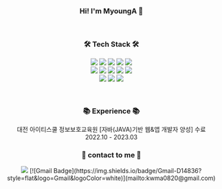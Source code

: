
### <h3 align="center"> Hi! I'm MyoungA 👋 </h3>
<br>
<h3 align="center">🛠 Tech Stack 🛠</h3>
<div align="center">

<img src="https://img.shields.io/badge/JAVA-007396?style=for-the-badge&logo=java&logoColor=white">
<img src="https://img.shields.io/badge/Spring-6DB33F?style=for-the-badge&logo=Spring&logoColor=white">
<img src="https://img.shields.io/badge/JSP-007396?style=for-the-badge&logo=java&logoColor=white"/>
<img src="https://img.shields.io/badge/jquery-0769AD?style=for-the-badge&logo=jquery&logoColor=white">
<img src="https://img.shields.io/badge/MyBatis-007396?style=for-the-badge&logo=java&logoColor=white"/>
<br>


<img src="https://img.shields.io/badge/html-E34F26?style=for-the-badge&logo=html5&logoColor=white">
<img src="https://img.shields.io/badge/css-1572B6?style=for-the-badge&logo=css3&logoColor=white">
<img src="https://img.shields.io/badge/javascript-F7DF1E?style=for-the-badge&logo=javascript&logoColor=black">
<img src="https://img.shields.io/badge/bootstrap-7952B3?style=for-the-badge&logo=bootstrap&logoColor=white">
<img src="https://img.shields.io/badge/Tiles-F7DF1E?style=for-the-badge&logo=Tiles&logoColor=black">
<br>


<img src="https://img.shields.io/badge/oracle-F80000?style=for-the-badge&logo=oracle&logoColor=white">
<img src="https://img.shields.io/badge/MySQL-4479A1?style=for-the-badge&logo=MySQL&logoColor=white">
<img src="https://img.shields.io/badge/apache tomcat-F8DC75?style=for-the-badge&logo=apachetomcat&logoColor=white">
</p>
<br>

<h3 align="center">📚 Experience 📚</h3>
대전 아이티스쿨 정보보호교육원 [자바(JAVA)기반 웹&앱 개발자 양성] 수료<br>
  2022.10 - 2023.03

<h3 align="center">💜 contact to me 💜</h3>
<a href="https://like-christmas-980.notion.site/Study-Space-e8c83358798248ec87afa52ff60f9152"><img src="https://img.shields.io/badge/Notion-000000?style=flat-square&logo=notion&logoColor=white"/></a>
[![Gmail Badge](https://img.shields.io/badge/Gmail-D14836?style=flat&logo=Gmail&logoColor=white)](mailto:kwma0820@gmail.com)


</div>
